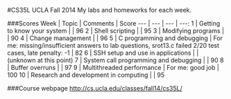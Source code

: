 #CS35L UCLA Fall 2014
My labs and homeworks for each week. 

###Scores
Week | Topic | Comments | Score
--- | --- | --- | ---:
1 | Getting to know your system | | 96
2 | Shell scripting | | 95
3 | Modifying programs | | 90
4 | Change management | | 96
5 | C programming and debugging |  For me: missing/insufficient answers to lab questions, srot13.c failed 2/20 test cases, late penalty: -1 | 82
6 | SSH setup and use in applications | | (unknown at this point)
7 | System call programming and debugging | | 90
8 | Buffer overruns | | 97
9 | Multithreaded performance | For me: good job | 100
10 | Research and development in computing | | 95

###Course webpage
http://cs.ucla.edu/classes/fall14/cs35L/
